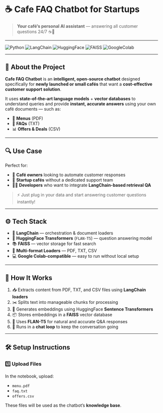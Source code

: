 # ☕ Cafe FAQ Chatbot for Startups

> **Your café’s personal AI assistant** — answering all customer questions 24/7 ☕🤖

---

![Python](https://img.shields.io/badge/Python-3.8%2B-blue?style=for-the-badge&logo=python)
![LangChain](https://img.shields.io/badge/LangChain-Framework-green?style=for-the-badge)
![HuggingFace](https://img.shields.io/badge/HuggingFace-FLAN--T5-orange?style=for-the-badge&logo=huggingface)
![FAISS](https://img.shields.io/badge/FAISS-Vector%20DB-blueviolet?style=for-the-badge)
![GoogleColab](https://img.shields.io/badge/Google%20Colab-Compatible-yellow?style=for-the-badge&logo=googlecolab)

---

## 🧠 About the Project

**Cafe FAQ Chatbot** is an **intelligent, open-source chatbot** designed specifically for **newly launched or small cafés** that want a **cost-effective customer support solution**.  

It uses **state-of-the-art language models** + **vector databases** to understand queries and provide **instant, accurate answers** using your own café documents — such as:
- 📄 **Menus** (PDF)
- 📝 **FAQs** (TXT)
- 📊 **Offers & Deals** (CSV)

---

## 🔍 Use Case

Perfect for:
- 🏪 **Café owners** looking to automate customer responses
- 🚀 **Startup cafés** without a dedicated support team
- 👨‍💻 **Developers** who want to integrate **LangChain-based retrieval QA**

> ⚡ Just plug in your data and start answering customer questions instantly!

---

## ⚙️ Tech Stack

- 🧩 **LangChain** — orchestration & document loaders  
- 🤗 **HuggingFace Transformers** (`FLAN-T5`) — question answering model  
- 📚 **FAISS** — vector storage for fast search  
- 📄 **Multi-format Loaders** — PDF, TXT, CSV  
- 💻 **Google Colab-compatible** — easy to run without local setup

---

## 🚀 How It Works

1. 📥 Extracts content from PDF, TXT, and CSV files using **LangChain loaders**  
2. ✂️ Splits text into manageable chunks for processing  
3. 🧠 Generates embeddings using HuggingFace **Sentence Transformers**  
4. 📦 Stores embeddings in a **FAISS** vector database  
5. 💬 Uses **FLAN-T5** for natural and accurate Q&A responses  
6. 🔄 Runs in a **chat loop** to keep the conversation going

---

## 🛠 Setup Instructions

### 1️⃣ Upload Files
In the notebook, upload:
- `menu.pdf`
- `faq.txt`
- `offers.csv`

These files will be used as the chatbot’s **knowledge base**.
